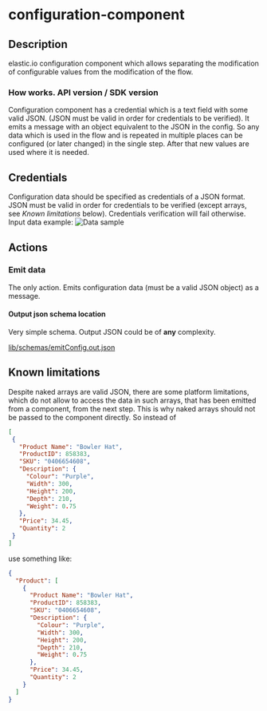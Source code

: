 # configuration-component
 
## Description
elastic.io configuration component which allows separating the modification of configurable values from the modification of the flow.

### How works.  API version / SDK version
Configuration component has a credential which is a text field with some valid JSON.  (JSON must be valid in order for credentials to be verified).
It emits a message with an object equivalent to the JSON in the config. So any data which is used in the flow and is repeated in multiple places can be configured (or later changed) in the single step. After that new values are used where it is needed.

## Credentials
Configuration data should be specified as credentials of a JSON format.
JSON must be valid in order for credentials to be verified (except arrays, see *Known limitations* below). Credentials verification will fail otherwise.
Input data example:
![Data sample](https://user-images.githubusercontent.com/8449044/48360400-d3138980-e6a7-11e8-8b79-87932eec66c1.png)
## Actions
### Emit data
The only action. Emits configuration data (must be a valid JSON object) as a message.
#### Output json schema location
Very simple schema. Output JSON could be of **any** complexity.

[lib/schemas/emitConfig.out.json](lib/schemas/emitConfig.out.json)

## Known limitations
Despite naked arrays are valid JSON, there are some platform limitations, which do not allow to access the data in such arrays, that has been emitted from a component, from the next step. This is why naked arrays should not be passed to the component directly.
So instead of 
 ```json
[
  {
    "Product Name": "Bowler Hat",
    "ProductID": 858383,
    "SKU": "0406654608",
    "Description": {
      "Colour": "Purple",
      "Width": 300,
      "Height": 200,
      "Depth": 210,
      "Weight": 0.75
    },
    "Price": 34.45,
    "Quantity": 2
  }
]
```
use something like:
```json
{
  "Product": [
    {
      "Product Name": "Bowler Hat",
      "ProductID": 858383,
      "SKU": "0406654608",
      "Description": {
        "Colour": "Purple",
        "Width": 300,
        "Height": 200,
        "Depth": 210,
        "Weight": 0.75
      },
      "Price": 34.45,
      "Quantity": 2
    }
  ]
}
```
